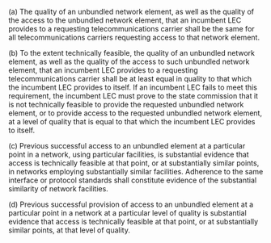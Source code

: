 (a) The quality of an unbundled network element, as well as the quality of the access to the unbundled network element, that an incumbent LEC provides to a requesting telecommunications carrier shall be the same for all telecommunications carriers requesting access to that network element.

(b) To the extent technically feasible, the quality of an unbundled network element, as well as the quality of the access to such unbundled network element, that an incumbent LEC provides to a requesting telecommunications carrier shall be at least equal in quality to that which the incumbent LEC provides to itself. If an incumbent LEC fails to meet this requirement, the incumbent LEC must prove to the state commission that it is not technically feasible to provide the requested unbundled network element, or to provide access to the requested unbundled network element, at a level of quality that is equal to that which the incumbent LEC provides to itself.

(c) Previous successful access to an unbundled element at a particular point in a network, using particular facilities, is substantial evidence that access is technically feasible at that point, or at substantially similar points, in networks employing substantially similar facilities. Adherence to the same interface or protocol standards shall constitute evidence of the substantial similarity of network facilities.

(d) Previous successful provision of access to an unbundled element at a particular point in a network at a particular level of quality is substantial evidence that access is technically feasible at that point, or at substantially similar points, at that level of quality.


